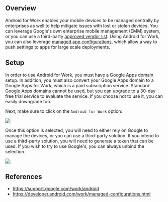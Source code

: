 ## Overview

Android for Work enables your mobile devices to be managed centrally by enterprises as well to help mitigate issues with lost or stolen devices.  You can leverage Google's own enterprise mobile management (EMM) system, or you can use a third-party [approved vendor list](https://www.google.com/work/android/partners/).  Using Android for Work, you can also leverage [managed app configurations](https://developer.android.com/work/managed-configurations.html), which allow a way to push settings to apps for large scale deployments.

## Setup

In order to use Android for Work, you must have a Google Apps domain setup.  In addition, you must also convert your Google Apps domain to a Google Apps for Work, which is a paid subscription service.  Standard Google Apps domains cannot be used, but you can upgrade to a 30-day free trial service to evaluate the service.    If you choose not to use it, you can easily downgrade too.

Next, make sure to click on the `Android for Work` option:

<img src="http://i.imgur.com/Ccg7pdi.png"/>

Once this option is selected, you will need to either rely on Google to manage the devices, or you can use a third-party solution.  If you intend to use a third-party solution, you will need to generate a token that can be used.  If you wish to try to use Google's, you can always unbind the selection.

<img src="http://i.imgur.com/EyiIQS1.png">

## References

* <https://support.google.com/work/android>
* <https://developer.android.com/work/managed-configurations.html>
